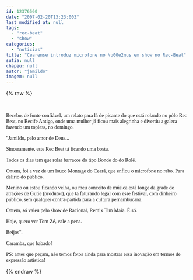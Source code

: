 ```yaml
---
id: 12376560
date: "2007-02-20T13:23:00Z"
last_modified_at: null
tags:
  - "rec-beat"
  - "show"
categories:
  - "noticias"
title: "Cearense introduz microfone no \u00e2nus em show no Rec-Beat"
sutia: null
chapeu: null
autor: "jamildo"
imagem: null
---
```

{% raw %}
<p>&nbsp;<br /></p>
<p><span style="font-family: Verdana;">Recebo, de fonte confi&aacute;vel, um relato para l&aacute; de picante do que est&aacute; rolando no p&oacute;lo Rec Beat, no Recife Antigo, onde uma mulher j&aacute; ficou mais alegrinha e divertiu a galera fazendo um topless, no domingo.</span></p>
<p><span style="font-family: Verdana;">"Jamildo, pelo amor de Deus...</span></p>
<p><span style="font-family: Verdana;">Sinceramente, este Rec Beat t&aacute; ficando uma bosta. </span></p>
<p><span style="font-family: Verdana;">Todos os dias tem que rolar barracos do tipo Bonde do do Rol&ecirc;. </span></p>
<p><span style="font-family: Verdana;">Ontem, foi a vez de um louco Montage do Cear&aacute;, que enfiou o microfone no rabo. Para del&iacute;rio do p&uacute;blico.</span></p>
<p><span style="font-family: Verdana;">Menino ou estou ficando velha, ou meu conceito de m&uacute;sica est&aacute; longe da grade de atra&ccedil;&otilde;es de Gutie (produtor), que t&aacute; faturando legal com esse festival, com dinheiro p&uacute;blico, sem qualquer contra-partida para a cultura pernambucana.</span></p>
<p><span style="font-family: Verdana;">Ontem, s&oacute; valeu pelo show de Racional, Remix Tim Maia. &Eacute; s&oacute;.</span></p>
<p><span style="font-family: Verdana;">Hoje, quero ver Tom Z&eacute;, vale a pena.</span></p>
<p><span style="font-family: Verdana;">Beijos".</span></p>
<p><span style="font-family: Verdana;">Caramba, que babado!</span></p>
<p><span style="font-family: Verdana;">PS: antes que pe&ccedil;am, n&atilde;o temos fotos ainda para mostrar essa inova&ccedil;&atilde;o em termos de express&atilde;o art&iacute;stica!</span></p>
{% endraw %}